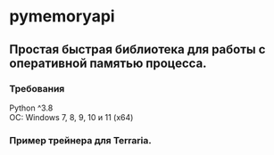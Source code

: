 # pymemoryapi
Простая быстрая библиотека для работы с оперативной памятью процесса.
---
### Требования
Python ^3.8 <br />
ОС: Windows 7, 8, 9, 10 и 11 (x64)

### Пример трейнера для Terraria.
